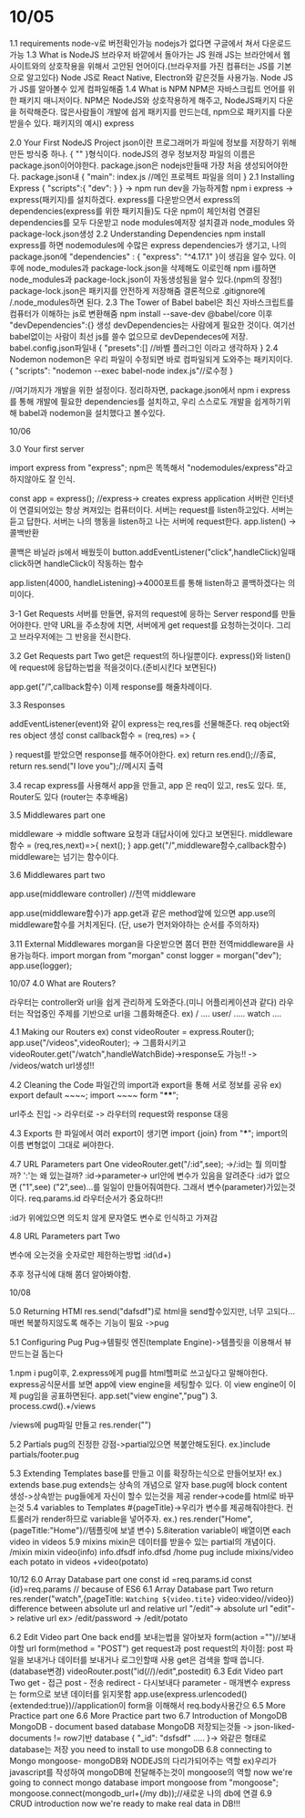 # 10/05

1.1 requirements
node-v로 버전확인가능
nodejs가 없다면 구글에서 쳐서 다운로드 가능
1.3 What is NodeJS
브라우저 바깥에서 돌아가는 JS
원래 JS는 브라안에서 웹사이트와의 상호작용을 위해서 고안된 언어이다.(브라우저를 가진 컴퓨터는 JS를 기본으로 알고있다)
Node JS로 React Native, Electron와 같은것들 사용가능.
Node JS가 JS를 알아볼수 있게 컴파일해줌
1.4 What is NPM
NPM은 자바스크립트 언어를 위한 패키지 매니저이다.
NPM은 NodeJS와 상호작용하게 해주고, NodeJS패키지 다운을 허락해준다.
많은사람들이 개발에 쉽게 패키지를 만드는데, npm으로 패키지를 다운받을수 있다.
패키지의 예시) express

2.0 Your First NodeJS Project
json이란 프로그래머가 파일에 정보를 저장하기 위해 만든 방식중 하나.
{
""
}형식이다.
nodeJS의 경우 정보저장 파일의 이름은 package.json이어야한다.
package.json은 nodejs만들때 가장 처음 생성되어야한다.
package.json내
{
"main": index.js //메인 프로젝트 파일을 의미
}
2.1 Installing Express
{
"scripts":{
"dev":
}
} -> npm run dev을 가능하게함
npm i express -> express(패키지)를 설치하겠다.
express를 다운받으면서 express의 dependencies(express를 위한 패키지들)도 다운
npm이 체인처럼 연결된 dependencies를 모두 다운받고 node modules에저장
설치결과 node_modules 와 package-lock.json생성
2.2 Understanding Dependencies
npm install express를 하면 nodemodules에 수많은 express dependencies가 생기고, 나의 package.json에
"dependencies" : {
"express": "^4.17.1"
}이 생김을 알수 있다.
이후에 node_modules과 package-lock.json을 삭제해도
이로인해 npm i를하면 node_modules과 package-lock.json이 자동생성됨을 알수 있다.(npm의 장점!)
package-lock.json은 패키지를 안전하게 저장해줌
결론적으로 .gitignore에 /.node_modules하면 된다.
2.3 The Tower of Babel
babel은 최신 자바스크립트를 컴퓨터가 이해하는 js로 변환해줌
npm install --save-dev @babel/core
이후
"devDependencies":{}
생성
devDependencies는 사람에게 필요한 것이다.
여기선 babel없이는 사람이 최선 js를 쓸수 없으므로 devDependeces에 저장.
babel.config.json파일내
{
"presets":[] //바벨 플러그인 이라고 생각하자
}
2.4 Nodemon
nodemon은 우리 파일이 수정되면 바로 컴파일되게 도와주는 패키지이다.
{
"scripts": "nodemon --exec babel-node index.js"//로수정
}

//여기까지가 개발을 위한 설정이다.
정리하자면, package.json에서 npm i express를 통해 개발에 필요한 dependencies를 설치하고, 우리 스스로도 개발을 쉽게하기위해 babel과 nodemon을 설치했다고 볼수있다.

10/06

3.0 Your first server

import express from "express";
npm은 똑똑해서 "nodemodules/express"라고 하지않아도 잘 인식.

const app = express(); //express-> creates express application
서버란 인터넷이 연결되어있는 항상 켜져있는 컴퓨터이다.
서버는 request를 listen하고있다. 서버는 듣고 답한다.
서버는 나의 행동을 listen하고 나는 서버에 request한다.
app.listen() ->콜백반환

콜백은 바닐라 js에서 배웠듯이
button.addEventListener("click",handleClick)일때 click하면 handleClick이 작동하는 함수

app.listen(4000, handleListening)->4000포트를 통해 listen하고 콜백하겠다는 의미이다.

3-1 Get Requests
서버를 만들면, 유저의 request에 응하는 Server respond를 만들어야한다.
만약 URL을 주소창에 치면, 서버에게 get request를 요청하는것이다.
그리고 브라우저에는 그 반응을 전시한다.

3.2 Get Requests part Two
get은 request의 하나일뿐이다.
express()와 listen()에 request에 응답하는법을 적을것이다.(준비시킨다 보면된다)

app.get("/",callback함수)
이제 response를 해줄차례이다.

3.3 Responses

addEventListener(event)와 같이 express는 req,res를 선물해준다.
req object와 res object 생성
const callback함수 = (req,res) => {

}
request를 받았으면 response를 해주어야한다.
ex) return res.end();//종료, return res.send("I love you");//메시지 출력

3.4 recap
express를 사용해서 app을 만들고, app 은 req이 있고, res도 있다.
또, Router도 있다 (router는 추후배움)

3.5 Middlewares part one

middleware -> middle software
요청과 대답사이에 있다고 보면된다.
middleware함수 = (req,res,next)=>{
next();
}
app.get("/",middleware함수,callback함수)
middleware는 넘기는 함수이다.

3.6 Middlewares part two

app.use(middleware controller) //전역 middleware

app.use(middleware함수)가 app.get과 같은 method앞에 있으면 app.use의 middleware함수를 거치게된다. (단, use가 먼저와야하는 순서를 주의하자)

3.11 External Middlewares
morgan을 다운받으면 쫌더 편한 전역middleware을 사용가능하다.
import morgan from "morgan"
const logger = morgan("dev");
app.use(logger);

10/07
4.0 What are Routers?

라우터는 controller와 url을 쉽게 관리하게 도와준다.(미니 어플리케이션과 같다)
라우터는 작업중인 주제를 기반으로 url을 그룹화해준다.
ex)
/
....
user/
.....
watch
....

4.1 Making our Routers
ex)
const videoRouter = express.Router();
app.use("/videos",videoRouter); -> 그룹화시키고
videoRouter.get("/watch",handleWatchBide)->response도 가능!!
-> /videos/watch url생성!!

4.2 Cleaning the Code
파일간의 import과 export을 통해 서로 정보를 공유
ex)
export default ~~~~;
import ~~~~ form "**\*\***";

url주소 진입 -> 라우터로 -> 라우터의 request와 response 대응

4.3 Exports
한 파일에서 여러 export이 생기면
import {join} from "**\***";
import의 이름 변형없이 그대로 써야한다.

4.7 URL Parameters part One
videoRouter.get("/:id",see); ->/:id는 뭘 의미할까?
':'는 왜 있는걸까?
:id->parameter-> url안에 변수가 있음을 알려준다
:id가 없으면 ("1",see) ("2",see)...를 일일이 만들어줘여한다. 그래서 변수(parameter)가있는것이다.
req.params.id
라우터순서가 중요하다!!

:id가 위에있으면 의도치 않게 문자열도 변수로 인식하고 가져감

4.8 URL Parameters part Two

변수에 오는것을 숫자로만 제한하는방법
:id(\\d+)

추후 정규식에 대해 쫌더 알아봐야함.

10/08

5.0 Returning HTMl
res.send("dafsdf")로 html을 send할수있지만, 너무 고되다...
매번 복붙하지않도록 해주는 기능이 필요 ->pug

5.1 Configuring Pug
Pug->템필릿 엔진(template Engine)->템플릿을 이용해서 뷰만드는걸 돕는다

1.npm i pug이후,
2.express에게 pug를 html헬퍼로 쓰고싶다고 말해야한다.
express공식문서를 보면 app에 view engine을 세팅할수 있다.
이 view engine이 이제 pug임을 공표하면된다.
app.set("view engine","pug") 3. process.cwd().+/views

/views에 pug파일 만들고 res.render("")

5.2 Partials
pug의 진정한 강점->partial있으면 복붙안해도된다.
ex.)include partials/footer.pug

5.3 Extending Templates
base를 만들고 이를 확장하는식으로 만들어보자!
ex.) extends base.pug
extends는 상속의 개념으로 알자
base.pug에
block content 생성->상속받는 pug들에게 자신이 할수 있는것을 제공
render->code를 html로 바꾸는것
5.4 variables to Templates
#{pageTitle}->우리가 변수를 제공해줘야한다.
컨트롤러가 render하므로 variable을 넣어주자.
ex.) res.render("Home",{pageTitle:"Home"}//템플릿에 보낼 변수)
5.8iteration
variable이 배열이면 each video in videos
5.9 mixins
mixin은 데이터를 받을수 있는 partial의 개념이다.
/mixin
mixin video(info)
info.dfsdf
info.dfsd
/home pug
include mixins/video
each potato in videos
+video(potato)


10/12
6.0 Array Database part one
const id =req.params.id
const {id}=req.params // because of ES6
6.1 Array Database part Two
return res.render("watch",{pageTitle: `Watching ${video.tite}` video:video//video})
difference between absolute url and relative url
"/edit"-> absolute url
"edit"-> relative url
ex> /edit/password -> /edit/potato

6.2 Edit Video part One
back end를 보내는법을 알아보자
form(action ="")//보내야할 url
form(method = "POST")
get request과 post request의 차이점: post 파일을 보내거나 데이터를 보내거나 로그인할때 사용
get은 검색을 할때 씁니다.(database변경)
videoRouter.post("id(//)/edit",postedit)
6.3 Edit Video part Two
get - 접근
post - 전송 
redirect - 다시보내다
parameter - 매개변수
express는 form으로 보낸 데이터를 읽지못함
app.use(express.urlencoded(){extended:true})//application이 form을 이해해서 req.body사용간으
6.5 More Practice part one
6.6 More Practice part two
6.7 Introduction of MongoDB
MongoDB - document based database 
MongoDB 저장되는것들 -> json-liked-documents != row기반 database
{
    "_id": "dsfsdf"
    .....
}-> 와같은 형태로 database는 저장
you need to install to use mongoDB
6.8 connecting to Mongo
mongoose- mongoDB와 NODEJS의 다리가되어주는 역할
ex)우리가 javascript를 작성하여 mongoDB에 전달해주는것이 mongoose의 역할
now we're going to connect mongo database
import mongoose from "mongoose";
mongoose.connect(mongodb_url+(/my db));//새로운 나의 db에 연결
6.9 CRUD introduction
now we're ready to make real data in DB!!!
